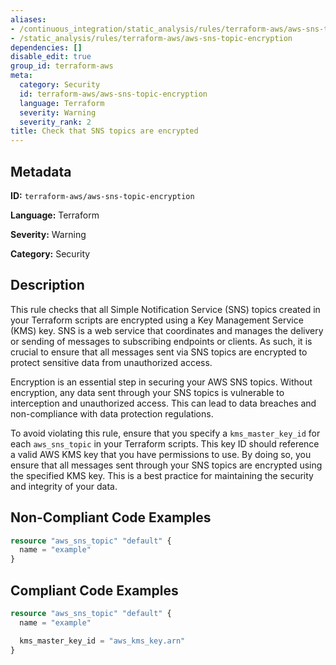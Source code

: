 ```yaml
---
aliases:
- /continuous_integration/static_analysis/rules/terraform-aws/aws-sns-topic-encryption
- /static_analysis/rules/terraform-aws/aws-sns-topic-encryption
dependencies: []
disable_edit: true
group_id: terraform-aws
meta:
  category: Security
  id: terraform-aws/aws-sns-topic-encryption
  language: Terraform
  severity: Warning
  severity_rank: 2
title: Check that SNS topics are encrypted
---
```

<!--  SOURCED FROM https://github.com/DataDog/datadog-static-analyzer-rule-docs -->


## Metadata
**ID:** `terraform-aws/aws-sns-topic-encryption`

**Language:** Terraform

**Severity:** Warning

**Category:** Security

## Description
This rule checks that all Simple Notification Service (SNS) topics created in your Terraform scripts are encrypted using a Key Management Service (KMS) key. SNS is a web service that coordinates and manages the delivery or sending of messages to subscribing endpoints or clients. As such, it is crucial to ensure that all messages sent via SNS topics are encrypted to protect sensitive data from unauthorized access.

Encryption is an essential step in securing your AWS SNS topics. Without encryption, any data sent through your SNS topics is vulnerable to interception and unauthorized access. This can lead to data breaches and non-compliance with data protection regulations.

To avoid violating this rule, ensure that you specify a `kms_master_key_id` for each `aws_sns_topic` in your Terraform scripts. This key ID should reference a valid AWS KMS key that you have permissions to use. By doing so, you ensure that all messages sent through your SNS topics are encrypted using the specified KMS key. This is a best practice for maintaining the security and integrity of your data.

## Non-Compliant Code Examples
```terraform
resource "aws_sns_topic" "default" {
  name = "example"
}
```

## Compliant Code Examples
```terraform
resource "aws_sns_topic" "default" {
  name = "example"

  kms_master_key_id = "aws_kms_key.arn"
}
```
